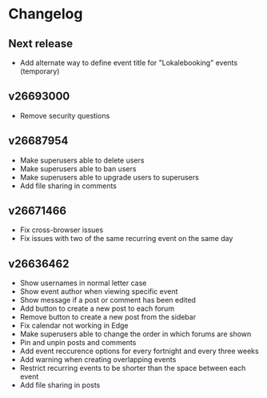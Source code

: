 # Changelog
## Next release
- Add alternate way to define event title for "Lokalebooking" events (temporary)

## v26693000
- Remove security questions

## v26687954
- Make superusers able to delete users
- Make superusers able to ban users
- Make superusers able to upgrade users to superusers
- Add file sharing in comments

## v26671466
- Fix cross-browser issues
- Fix issues with two of the same recurring event on the same day

## v26636462
- Show usernames in normal letter case
- Show event author when viewing specific event
- Show message if a post or comment has been edited
- Add button to create a new post to each forum
- Remove button to create a new post from the sidebar
- Fix calendar not working in Edge
- Make superusers able to change the order in which forums are shown
- Pin and unpin posts and comments
- Add event reccurence options for every fortnight and every three weeks
- Add warning when creating overlapping events
- Restrict recurring events to be shorter than the space between each event
- Add file sharing in posts
